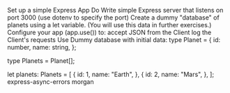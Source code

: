 Set up a simple Express App
Do
Write simple Express server that listens on port 3000 (use dotenv to specify the port)
Create a dummy "database" of planets using a let variable. (You will use this data in further exercises.)
Configure your app (app.use()) to:
accept JSON from the Client
log the Client's requests
Use
Dummy database with initial data:
type Planet = {
id: number,
name: string,
};

type Planets = Planet[];

let planets: Planets = [
{
id: 1,
name: "Earth",
},
{
id: 2,
name: "Mars",
},
];
express-async-errors
morgan
